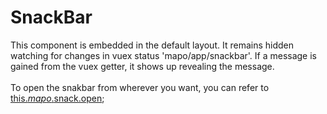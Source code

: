 # SnackBar

This component is embedded in the default layout. It remains hidden watching for changes in vuex status 'mapo/app/snackbar'. If a message is gained from the vuex getter, it shows up revealing the message.<br><br> To open the snakbar from wherever you want, you can refer to [this.$mapo.$snack.open](/core/#snack);

